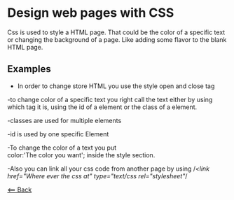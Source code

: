 # Design web pages with CSS

Css is used to style a HTML page. That could be the 
color of a specific text or changing the background of a page.
Like adding some flavor to the blank HTML page.

## Examples

- In order to change store HTML you use the style
open and close tag

-to change color of a specific text you right call the 
text either by using which tag it is, using the id of a element
or the class of a element.

-classes are used for multiple elements

-id is used by one specific Element

-To change the color of a text you put  
color:'The color you want'; inside the style section.

-Also you can link all your css code from another page 
by using 
/*<link href="Where ever the css at" type="text/css rel="stylesheet"*/


[<== Back](README.md)